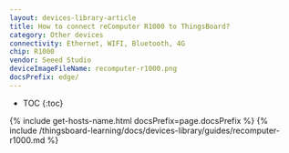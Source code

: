 ```yaml
---
layout: devices-library-article
title: How to connect reComputer R1000 to ThingsBoard?
category: Other devices
connectivity: Ethernet, WIFI, Bluetooth, 4G
chip: R1000
vendor: Seeed Studio
deviceImageFileName: recomputer-r1000.png
docsPrefix: edge/
---
```



* TOC
{:toc}

{% include get-hosts-name.html docsPrefix=page.docsPrefix %}
{% include /thingsboard-learning/docs/devices-library/guides/recomputer-r1000.md %}